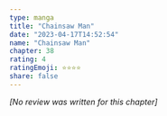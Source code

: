 ```yaml
---
type: manga
title: "Chainsaw Man"
date: "2023-04-17T14:52:54"
name: "Chainsaw Man"
chapter: 38
rating: 4
ratingEmoji: ⭐️⭐️⭐️⭐️
share: false
---
```


*[No review was written for this chapter]*
